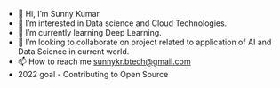 - 👋 Hi, I’m Sunny Kumar
- 👀 I’m interested in Data science and Cloud Technologies.
- 🌱 I’m currently learning Deep Learning.
- 💞️ I’m looking to collaborate on project related to application of AI and Data Science in current world.
- 📫 How to reach me sunnykr.btech@gmail.com
- 2022 goal - Contributing to Open Source

<!---
Sunnyio/Sunnyio is a ✨ special ✨ repository because its `README.md` (this file) appears on your GitHub profile.
You can click the Preview link to take a look at your changes.
--->
